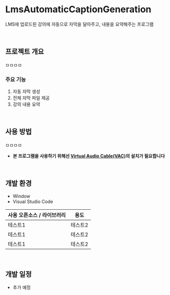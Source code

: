 # LmsAutomaticCaptionGeneration

<p>LMS에 업로드된 강의에 자동으로 자막을 달아주고, 내용을 요약해주는 프로그램</p>
<br>

## 프로젝트 개요

ㅁㅁㅁㅁ

### 주요 기능

1. 자동 자막 생성
2. 전체 자막 파일 제공
3. 강의 내용 요약
<br>

## 사용 방법

ㅁㅁㅁㅁ

- **본 프로그램을 사용하기 위해선 [Virtual Audio Cable(VAC)](https://vac.muzychenko.net/en/)의 설치가 필요합니다**
<br>

## 개발 환경

- Window
- Visual Studio Code

|사용 오픈소스 / 라이브러리|용도|
|--|--|
|테스트1|테스트2|
|테스트1|테스트2|
|테스트1|테스트2|
<br>

## 개발 일정

- 추가 예정
